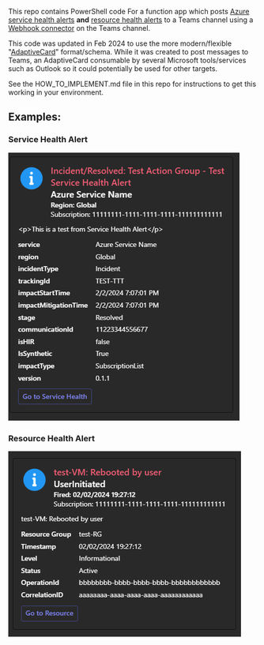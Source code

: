 
This repo contains PowerShell code For a function app which posts [Azure service health alerts](https://learn.microsoft.com/azure/service-health/alerts-activity-log-service-notifications-portal) **and** [resource health alerts](https://learn.microsoft.com/azure/service-health/resource-health-alert-monitor-guide) to a Teams channel using a [Webhook connector](https://learn.microsoft.com/microsoftteams/platform/webhooks-and-connectors/how-to/add-incoming-webhook?tabs=dotnet) on the Teams channel.

This code was updated in Feb 2024 to use the more modern/flexible "[AdaptiveCard](https://learn.microsoft.com/adaptive-cards/)" format/schema.  While it was created to post messages to Teams, an AdaptiveCard consumable by several Microsoft tools/services such as Outlook so it could potentially be used for other targets.

See the HOW_TO_IMPLEMENT.md file in this repo for instructions to get this working in your environment.

## Examples:

### Service Health Alert

![Service health alert](https://github.com/hooverken/azureFunctionAppStuff/blob/main/azureServiceHealthAlertsToMessageCard/serviceHealthAlertExample.png?raw=true)

### Resource Health Alert

![Resource health alert](https://github.com/hooverken/azureFunctionAppStuff/blob/main/azureServiceHealthAlertsToMessageCard/resourceHealthAlertExample.png?raw=true)


